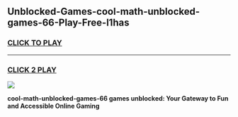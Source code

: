 
## Unblocked-Games-cool-math-unblocked-games-66-Play-Free-l1has
<h3>
<a href="https://premium76.site?title=cool-math-unblocked-games-66&ref=17A">CLICK TO PLAY</a></h3>
<hr>

<h3>
<a href="https://premium76.site?title=cool-math-unblocked-games-66&ref=17A">CLICK 2 PLAY</a>
  
</h3>

<a href="https://premium76.site?title=cool-math-unblocked-games-66&ref=17A"><img src="https://clearcache.store/games.png"></a>


**cool-math-unblocked-games-66 games unblocked: Your Gateway to Fun and Accessible Online Gaming**
